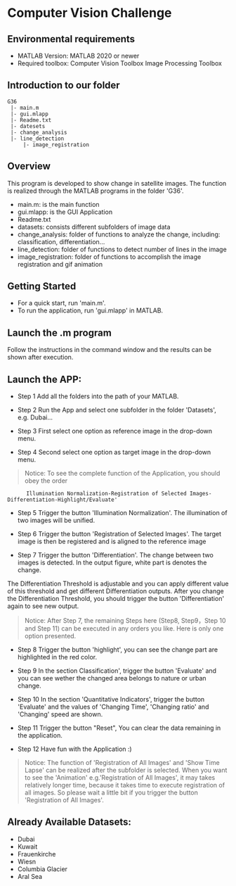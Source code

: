 # Computer Vision Challenge

## Environmental requirements
* MATLAB Version: 	MATLAB 2020 or newer
* Required toolbox:	Computer Vision Toolbox
			Image Processing Toolbox

## Introduction to our folder
	G36
	 |- main.m
	 |- gui.mlapp
	 |- Readme.txt
	 |- datesets
	 |- change_analysis
	 |- line_detection
         |- image_registration


## Overview
This program is developed to show change in satellite images. The function is realized through the MATLAB programs in the folder 'G36'.

* main.m: is the main function
* gui.mlapp: is the GUI Application
* Readme.txt
* datasets: consists different subfolders of image data
* change_analysis: folder of functions to analyze the change, including: classification, differentiation...
* line_detection: folder of functions to detect number of lines in the image
* image_registration: folder of functions to accomplish the image registration and gif animation


## Getting Started
* For a quick start, run 'main.m'.
* To run the application, run 'gui.mlapp' in MATLAB.

## Launch the .m program
Follow the instructions in the command window and the results can be shown after execution.

## Launch the APP:
* Step 1 
Add all the folders into the path of your MATLAB.

* Step 2
Run the App and select one subfolder in the folder 'Datasets', e.g. Dubai...

* Step 3 
First select one option as reference image in the drop-down menu.

* Step 4
Second select one option as target image in the drop-down menu.


> Notice: 
To see the complete function of the Application, you should obey the order

          Illumination Normalization-Registration of Selected Images-Differentiation-Highlight/Evaluate'

* Step 5
Trigger the button 'Illumination Normalization'. The illumination of two images will be unified.

* Step 6
Trigger the button 'Registration of Selected Images'. The target image is then be registered and is aligned to the reference image

* Step 7
Trigger the button 'Differentiation'. The change between two images is detected. In the output figure, white part is denotes the change.

The Differentiation Threshold is adjustable and you can apply different value of this threshold and get different Differentiation outputs.
After you change the Differentiation Threshold, you should trigger the button 'Differentiation' again to see new output.


> Notice:
After Step 7, the remaining Steps here (Step8, Step9，Step 10 and Step 11) can be executed in any orders you like. Here is only one option presented.


* Step 8
Trigger the button 'highlight', you can see the change part are highlighted in the red color.

* Step 9
In the section Classification', trigger the button 'Evaluate' and you can see wether the changed area belongs to nature or urban change.

* Step 10
In the section 'Quantitative Indicators', trigger the button 'Evaluate' and the values of 'Changing Time', 'Changing ratio' and 'Changing' speed are shown. 

* Step 11
Trigger the button "Reset", You can clear the data remaining in the application.

* Step 12
Have fun with the Application :)

> Notice:
The function of 'Registration of All Images' and 'Show Time Lapse' can be realized after the subfolder is selected.
When you want to see the 'Animation' e.g.'Registration of All Images', it may takes relatively longer time, because it takes time to execute registration of all images.
So please wait a little bit if you trigger the button 'Registration of All Images'.


## Already Available Datasets:
* Dubai
* Kuwait
* Frauenkirche
* Wiesn
* Columbia Glacier
* Aral Sea
